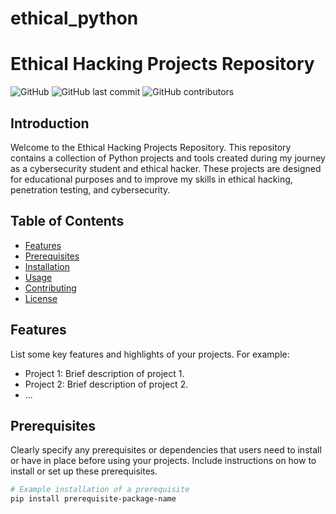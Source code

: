 # ethical_python
# Ethical Hacking Projects Repository

![GitHub](https://img.shields.io/github/license/your-username/your-repo-name)
![GitHub last commit](https://img.shields.io/github/last-commit/your-username/your-repo-name)
![GitHub contributors](https://img.shields.io/github/contributors/your-username/your-repo-name)

## Introduction

Welcome to the Ethical Hacking Projects Repository. This repository contains a collection of Python projects and tools created during my journey as a cybersecurity student and ethical hacker. These projects are designed for educational purposes and to improve my skills in ethical hacking, penetration testing, and cybersecurity.

## Table of Contents

- [Features](#features)
- [Prerequisites](#prerequisites)
- [Installation](#installation)
- [Usage](#usage)
- [Contributing](#contributing)
- [License](#license)

## Features

List some key features and highlights of your projects. For example:

- Project 1: Brief description of project 1.
- Project 2: Brief description of project 2.
- ...

## Prerequisites

Clearly specify any prerequisites or dependencies that users need to install or have in place before using your projects. Include instructions on how to install or set up these prerequisites.

```bash
# Example installation of a prerequisite
pip install prerequisite-package-name
